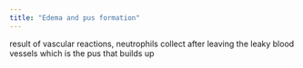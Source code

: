 ```yaml
---
title: "Edema and pus formation"
---
```

result of vascular reactions, neutrophils collect after leaving the leaky blood vessels which is the pus that builds up


